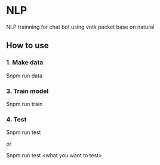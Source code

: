 <H1>NLP</H1>

NLP trainning for chat bot using vntk packet base on natural

<H2>How to use</H2>

<H3> 1. Make data</H3>
    
  $npm run data

<H3> 3. Train model</H3>

  $npm run train

<H3> 4. Test</H3>

  $npm run test

or

  $npm run test \<what you want to test\>
